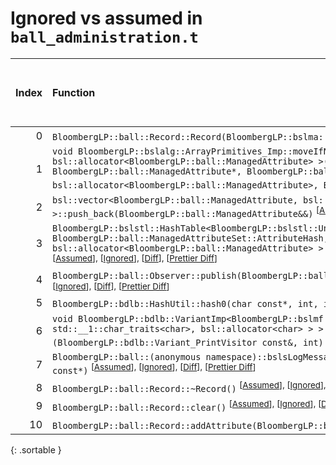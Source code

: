 # Ignored vs assumed in `ball_administration.t`

<script src="../sorttable.js"></script>

|   Index | Function                                                                                                                                                                                                                                                                                                                                                                                                                                                                          |   Difference in number of lines |   Function size difference in bytes |   Number of lines in assumed build |   Number of bytes in assumed build |   Number of lines in ignored build |   Number of bytes in ignored build |
|--------:|:----------------------------------------------------------------------------------------------------------------------------------------------------------------------------------------------------------------------------------------------------------------------------------------------------------------------------------------------------------------------------------------------------------------------------------------------------------------------------------|--------------------------------:|------------------------------------:|-----------------------------------:|-----------------------------------:|-----------------------------------:|-----------------------------------:|
|       0 | `BloombergLP::ball::Record::Record(BloombergLP::bslma::Allocator*)` <sup>\[[Assumed](0-assume)\], \[[Ignored](0-none)\], \[[Diff](0.diff.html)\], \[[Prettier Diff](0-diff.html)\]                                                                                                                                                                                                                                                                                                |                              23 |                                  80 |                                 86 |                                336 |                                 63 |                                256 |
|       1 | `void BloombergLP::bslalg::ArrayPrimitives_Imp::moveIfNoexcept<BloombergLP::ball::ManagedAttribute, bsl::allocator<BloombergLP::ball::ManagedAttribute> >(BloombergLP::ball::ManagedAttribute*, BloombergLP::ball::ManagedAttribute*, BloombergLP::ball::ManagedAttribute*, bsl::allocator<BloombergLP::ball::ManagedAttribute>, BloombergLP::bslmf::MetaInt<0>*)` <sup>\[[Assumed](1-assume)\], \[[Ignored](1-none)\], \[[Diff](1.diff.html)\], \[[Prettier Diff](1-diff.html)\] |                              15 |                                  64 |                                 80 |                                272 |                                 65 |                                208 |
|       2 | `bsl::vector<BloombergLP::ball::ManagedAttribute, bsl::allocator<BloombergLP::ball::ManagedAttribute> >::push_back(BloombergLP::ball::ManagedAttribute&&)` <sup>\[[Assumed](2-assume)\], \[[Ignored](2-none)\], \[[Diff](2.diff.html)\], \[[Prettier Diff](2-diff.html)\]                                                                                                                                                                                                         |                              12 |                                  48 |                                237 |                                880 |                                225 |                                832 |
|       3 | `BloombergLP::bslstl::HashTable<BloombergLP::bslstl::UnorderedSetKeyConfiguration<BloombergLP::ball::ManagedAttribute>, BloombergLP::ball::ManagedAttributeSet::AttributeHash, bsl::equal_to<BloombergLP::ball::ManagedAttribute>, bsl::allocator<BloombergLP::ball::ManagedAttribute> >::copyDataStructure(BloombergLP::bslalg::BidirectionalLink*)` <sup>\[[Assumed](3-assume)\], \[[Ignored](3-none)\], \[[Diff](3.diff.html)\], \[[Prettier Diff](3-diff.html)\]              |                              11 |                                  64 |                                194 |                                816 |                                183 |                                752 |
|       4 | `BloombergLP::ball::Observer::publish(BloombergLP::ball::Record const&, BloombergLP::ball::Context const&)` <sup>\[[Assumed](4-assume)\], \[[Ignored](4-none)\], \[[Diff](4.diff.html)\], \[[Prettier Diff](4-diff.html)\]                                                                                                                                                                                                                                                        |                               2 |                                   0 |                                  5 |                                 16 |                                  3 |                                 16 |
|       5 | `BloombergLP::bdlb::HashUtil::hash0(char const*, int, int)` <sup>\[[Assumed](5-assume)\], \[[Ignored](5-none)\], \[[Diff](5.diff.html)\], \[[Prettier Diff](5-diff.html)\]                                                                                                                                                                                                                                                                                                        |                               1 |                                   0 |                                 54 |                                192 |                                 53 |                                192 |
|       6 | `void BloombergLP::bdlb::VariantImp<BloombergLP::bslmf::TypeList<int, long long, bsl::basic_string<char, std::__1::char_traits<char>, bsl::allocator<char> > > >::doApply<BloombergLP::bdlb::Variant_PrintVisitor const&>(BloombergLP::bdlb::Variant_PrintVisitor const&, int) const` <sup>\[[Assumed](6-assume)\], \[[Ignored](6-none)\], \[[Diff](6.diff.html)\], \[[Prettier Diff](6-diff.html)\]                                                                              |                               1 |                                   0 |                                 75 |                                256 |                                 74 |                                256 |
|       7 | `BloombergLP::ball::(anonymous namespace)::bslsLogMessage(BloombergLP::bsls::LogSeverity::Enum, char const*, int, char const*)` <sup>\[[Assumed](7-assume)\], \[[Ignored](7-none)\], \[[Diff](7.diff.html)\], \[[Prettier Diff](7-diff.html)\]                                                                                                                                                                                                                                    |                              -4 |                                 -16 |                                103 |                                400 |                                107 |                                416 |
|       8 | `BloombergLP::ball::Record::~Record()` <sup>\[[Assumed](8-assume)\], \[[Ignored](8-none)\], \[[Diff](8.diff.html)\], \[[Prettier Diff](8-diff.html)\]                                                                                                                                                                                                                                                                                                                             |                             -24 |                                 -64 |                                106 |                                448 |                                130 |                                512 |
|       9 | `BloombergLP::ball::Record::clear()` <sup>\[[Assumed](9-assume)\], \[[Ignored](9-none)\], \[[Diff](9.diff.html)\], \[[Prettier Diff](9-diff.html)\]                                                                                                                                                                                                                                                                                                                               |                             -24 |                                 -80 |                                 79 |                                320 |                                103 |                                400 |
|      10 | `BloombergLP::ball::Record::addAttribute(BloombergLP::ball::Attribute const&)` <sup>\[[Assumed](10-assume)\], \[[Ignored](10-none)\], \[[Diff](10.diff.html)\], \[[Prettier Diff](10-diff.html)\]                                                                                                                                                                                                                                                                                 |                             -32 |                                -128 |                                 76 |                                304 |                                108 |                                432 |
{: .sortable }
